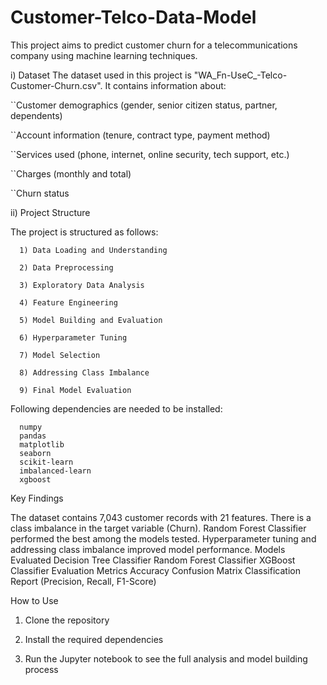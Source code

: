# Customer-Telco-Data-Model


This project aims to predict customer churn for a telecommunications company using machine learning techniques.



i) Dataset
The dataset used in this project is "WA_Fn-UseC_-Telco-Customer-Churn.csv". It contains information about:

``Customer demographics (gender, senior citizen status, partner, dependents)

``Account information (tenure, contract type, payment method)

``Services used (phone, internet, online security, tech support, etc.)

``Charges (monthly and total)

``Churn status

ii) Project Structure

  The project is structured as follows:

      1) Data Loading and Understanding
      
      2) Data Preprocessing
      
      3) Exploratory Data Analysis
      
      4) Feature Engineering
      
      5) Model Building and Evaluation
      
      6) Hyperparameter Tuning
      
      7) Model Selection
      
      8) Addressing Class Imbalance
      
      9) Final Model Evaluation



Following dependencies are needed to be installed:

      numpy
      pandas
      matplotlib
      seaborn
      scikit-learn
      imbalanced-learn
      xgboost

Key Findings

The dataset contains 7,043 customer records with 21 features.
There is a class imbalance in the target variable (Churn).
Random Forest Classifier performed the best among the models tested.
Hyperparameter tuning and addressing class imbalance improved model performance.
Models Evaluated
Decision Tree Classifier
Random Forest Classifier
XGBoost Classifier
Evaluation Metrics
Accuracy
Confusion Matrix
Classification Report (Precision, Recall, F1-Score)

How to Use

1) Clone the repository

2) Install the required dependencies

3) Run the Jupyter notebook to see the full analysis and model building process
